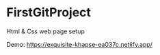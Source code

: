 # FirstGitProject
Html &amp; Css web page setup

Demo: https://exquisite-khapse-ea037c.netlify.app/
